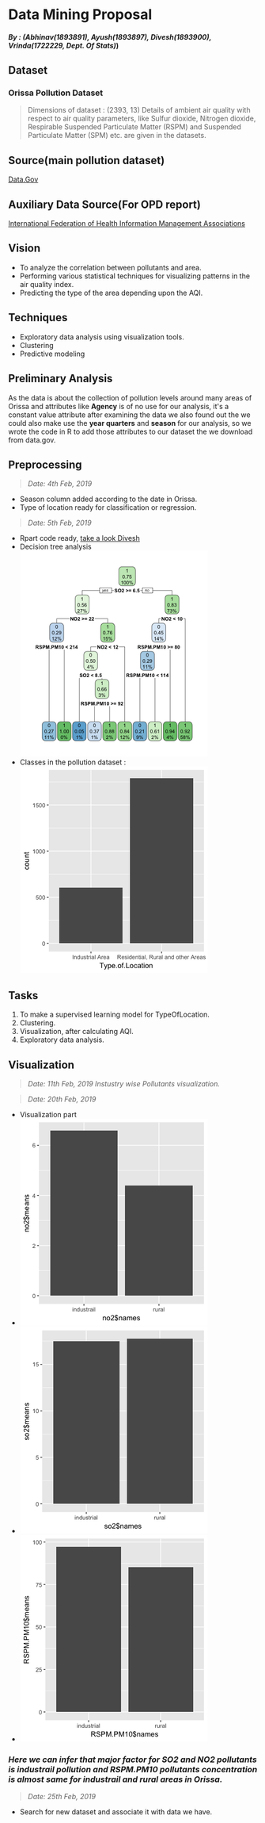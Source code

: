 # Data Mining Proposal
#### _By : (Abhinav(1893891), Ayush(1893897), Divesh(1893900), Vrinda(1722229, Dept. Of Stats)_)
## Dataset
### Orissa Pollution Dataset
> Dimensions of dataset : (2393, 13)
Details of ambient air quality with respect to air quality parameters, like Sulfur dioxide, Nitrogen dioxide, Respirable Suspended Particulate Matter (RSPM) and Suspended Particulate Matter (SPM) etc. are given in the datasets.
## Source(main pollution dataset)
[Data.Gov](https://data.gov.in/node/6284968)
## Auxiliary Data Source(For OPD report)
[International Federation of Health Information Management Associations](http://ifhima.ml)
## Vision
* To analyze the correlation  between pollutants and area.
* Performing various statistical techniques for visualizing patterns in the air quality index.
* Predicting the type of the area depending upon the AQI.
## Techniques
* Exploratory data analysis using visualization tools.
* Clustering
* Predictive modeling
## Preliminary Analysis
As the data is about the collection of pollution levels around many areas of Orissa and attributes like __Agency__ is of no use for our analysis, it's a constant value attribute after examining the data we also found out the we could also make use the __year quarters__ and __season__ for our analysis, so we wrote the code in R to add those attributes to our dataset the we download from data.gov.   
## Preprocessing
> _Date: 4th Feb, 2019_
* Season column added according to the date in Orissa.
* Type of location ready for classification or regression.
> _Date: 5th Feb, 2019_
* Rpart code ready, [take a look Divesh](/rpart.R)
* Decision tree analysis 
![Decision Tree](Rplot.png)
* Classes in the pollution dataset : 
![Classes](/locationType.png)
## Tasks 
1. To make a supervised learning model for TypeOfLocation.
2. Clustering.
3. Visualization, after calculating AQI.
4. Exploratory data analysis.
## Visualization 
> _Date: 11th Feb, 2019 Instustry wise Pollutants visualization._

> _Date: 20th Feb, 2019_
* Visualization part 
* ![NO2, Rural vs Industrail](no2.png)
* ![SO2, Rural vs Industrail](so2.png)
* ![RSPM.PM10, Rural vs Industrail](RSPM.PM10.png)
### _Here we can infer that major factor for SO2 and NO2 pollutants is industrail pollution and RSPM.PM10 pollutants concentration is almost same for industrail and rural areas in Orissa._ 
> _Date: 25th Feb, 2019_
* Search for new dataset and associate it with data we have.

